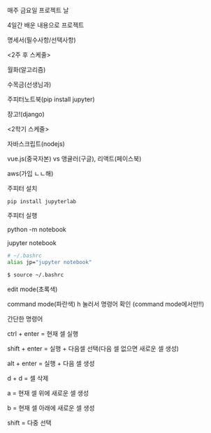 매주 금요일 프로젝트 날

4일간 배운 내용으로 프로젝트

명세서(필수사항/선택사항)



<2주 후 스케줄>

월화(알고리즘)

수목금(선생님과)



주피터노트북(pip install jupyter)



장고!(django)



<2학기 스케줄>

자바스크립트(nodejs)

vue.js(중국자본) vs 앵귤러(구글), 리액트(페이스북)

aws(가입 ㄴㄴ해)



주피터 설치

```
pip install jupyterlab
```



주피터 실행

python -m notebook

jupyter notebook

```bash
# ~/.bashrc
alias jp="jupyter notebook"
```

```bash
$ source ~/.bashrc
```





edit mode(초록색)	

command mode(파란색)			h 눌러서 명령어 확인 (command mode에서만!!)



간단한 명령어

ctrl + enter = 현재 셀 실행

shift + enter = 실행 + 다음셀 선택(다음 셀 없으면 새로운 셀 생성)

alt + enter = 실행 + 다음 셀 생성

d + d = 셀 삭제

a = 현재 셀 위에 새로운 셀 생성

b = 현재 셀 아래에 새로운 셀 생성

shift = 다중 선택



